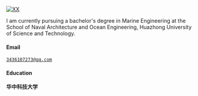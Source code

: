 [![XX](https://img.shields.io/badge/XX-github-blue?logo=github)](https://github.com/XX)

I am currently pursuing a bachelor's degree in Marine Engineering at the School of Naval Architecture and Ocean Engineering, Huazhong University of Science and Technology.

#### Email  
<code>3436107273@qq.com</code>  


#### Education  
**华中科技大学** 


